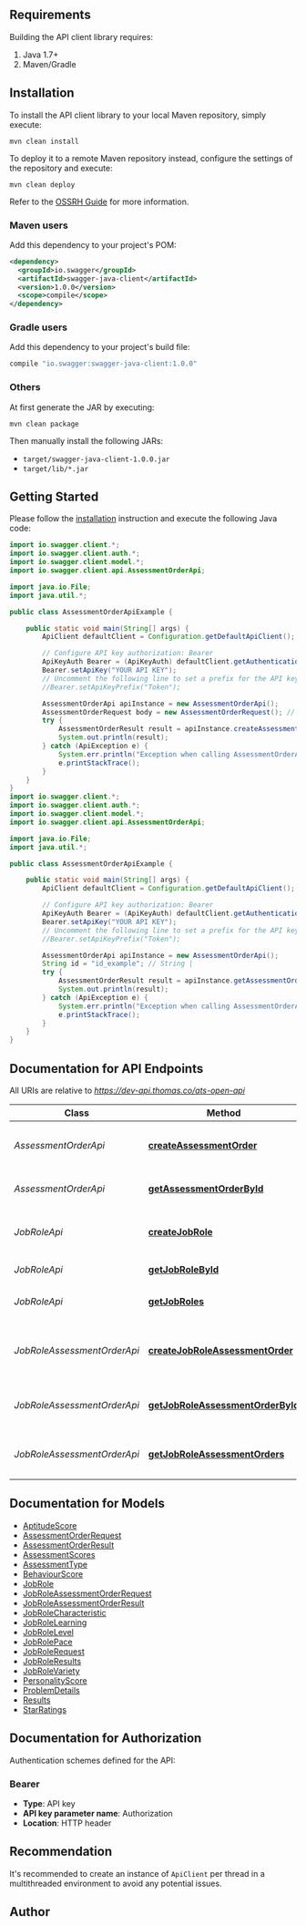 ## Requirements

Building the API client library requires:
1. Java 1.7+
2. Maven/Gradle

## Installation

To install the API client library to your local Maven repository, simply execute:

```shell
mvn clean install
```

To deploy it to a remote Maven repository instead, configure the settings of the repository and execute:

```shell
mvn clean deploy
```

Refer to the [OSSRH Guide](http://central.sonatype.org/pages/ossrh-guide.html) for more information.

### Maven users

Add this dependency to your project's POM:

```xml
<dependency>
  <groupId>io.swagger</groupId>
  <artifactId>swagger-java-client</artifactId>
  <version>1.0.0</version>
  <scope>compile</scope>
</dependency>
```

### Gradle users

Add this dependency to your project's build file:

```groovy
compile "io.swagger:swagger-java-client:1.0.0"
```

### Others

At first generate the JAR by executing:

```shell
mvn clean package
```

Then manually install the following JARs:

* `target/swagger-java-client-1.0.0.jar`
* `target/lib/*.jar`

## Getting Started

Please follow the [installation](#installation) instruction and execute the following Java code:

```java
import io.swagger.client.*;
import io.swagger.client.auth.*;
import io.swagger.client.model.*;
import io.swagger.client.api.AssessmentOrderApi;

import java.io.File;
import java.util.*;

public class AssessmentOrderApiExample {

    public static void main(String[] args) {
        ApiClient defaultClient = Configuration.getDefaultApiClient();

        // Configure API key authorization: Bearer
        ApiKeyAuth Bearer = (ApiKeyAuth) defaultClient.getAuthentication("Bearer");
        Bearer.setApiKey("YOUR API KEY");
        // Uncomment the following line to set a prefix for the API key, e.g. "Token" (defaults to null)
        //Bearer.setApiKeyPrefix("Token");

        AssessmentOrderApi apiInstance = new AssessmentOrderApi();
        AssessmentOrderRequest body = new AssessmentOrderRequest(); // AssessmentOrderRequest | Request object
        try {
            AssessmentOrderResult result = apiInstance.createAssessmentOrder(body);
            System.out.println(result);
        } catch (ApiException e) {
            System.err.println("Exception when calling AssessmentOrderApi#createAssessmentOrder");
            e.printStackTrace();
        }
    }
}
import io.swagger.client.*;
import io.swagger.client.auth.*;
import io.swagger.client.model.*;
import io.swagger.client.api.AssessmentOrderApi;

import java.io.File;
import java.util.*;

public class AssessmentOrderApiExample {

    public static void main(String[] args) {
        ApiClient defaultClient = Configuration.getDefaultApiClient();

        // Configure API key authorization: Bearer
        ApiKeyAuth Bearer = (ApiKeyAuth) defaultClient.getAuthentication("Bearer");
        Bearer.setApiKey("YOUR API KEY");
        // Uncomment the following line to set a prefix for the API key, e.g. "Token" (defaults to null)
        //Bearer.setApiKeyPrefix("Token");

        AssessmentOrderApi apiInstance = new AssessmentOrderApi();
        String id = "id_example"; // String | 
        try {
            AssessmentOrderResult result = apiInstance.getAssessmentOrderById(id);
            System.out.println(result);
        } catch (ApiException e) {
            System.err.println("Exception when calling AssessmentOrderApi#getAssessmentOrderById");
            e.printStackTrace();
        }
    }
}
```

## Documentation for API Endpoints

All URIs are relative to *https://dev-api.thomas.co/ats-open-api*

Class | Method | HTTP request | Description
------------ | ------------- | ------------- | -------------
*AssessmentOrderApi* | [**createAssessmentOrder**](docs/AssessmentOrderApi.md#createAssessmentOrder) | **POST** /v1/assessmentOrder | Create a new Assessment Order
*AssessmentOrderApi* | [**getAssessmentOrderById**](docs/AssessmentOrderApi.md#getAssessmentOrderById) | **GET** /v1/assessmentOrder/{id} | Get a single Assessment Order by ID
*JobRoleApi* | [**createJobRole**](docs/JobRoleApi.md#createJobRole) | **POST** /v1/jobRole | Create a new Job Role in the organisation
*JobRoleApi* | [**getJobRoleById**](docs/JobRoleApi.md#getJobRoleById) | **GET** /v1/jobRole/{id} | Get a single Job Role
*JobRoleApi* | [**getJobRoles**](docs/JobRoleApi.md#getJobRoles) | **GET** /v1/jobRole | Get a list of all open Job Roles
*JobRoleAssessmentOrderApi* | [**createJobRoleAssessmentOrder**](docs/JobRoleAssessmentOrderApi.md#createJobRoleAssessmentOrder) | **POST** /v1/jobRoleAssessmentOrder | Create a new Job Role Assessment Order
*JobRoleAssessmentOrderApi* | [**getJobRoleAssessmentOrderById**](docs/JobRoleAssessmentOrderApi.md#getJobRoleAssessmentOrderById) | **GET** /v1/jobRoleAssessmentOrder/{id} | Get a single Job Role Assessment Order by ID
*JobRoleAssessmentOrderApi* | [**getJobRoleAssessmentOrders**](docs/JobRoleAssessmentOrderApi.md#getJobRoleAssessmentOrders) | **GET** /v1/jobRoleAssessmentOrder | Get Job Role Assessment Orders

## Documentation for Models

 - [AptitudeScore](docs/AptitudeScore.md)
 - [AssessmentOrderRequest](docs/AssessmentOrderRequest.md)
 - [AssessmentOrderResult](docs/AssessmentOrderResult.md)
 - [AssessmentScores](docs/AssessmentScores.md)
 - [AssessmentType](docs/AssessmentType.md)
 - [BehaviourScore](docs/BehaviourScore.md)
 - [JobRole](docs/JobRole.md)
 - [JobRoleAssessmentOrderRequest](docs/JobRoleAssessmentOrderRequest.md)
 - [JobRoleAssessmentOrderResult](docs/JobRoleAssessmentOrderResult.md)
 - [JobRoleCharacteristic](docs/JobRoleCharacteristic.md)
 - [JobRoleLearning](docs/JobRoleLearning.md)
 - [JobRoleLevel](docs/JobRoleLevel.md)
 - [JobRolePace](docs/JobRolePace.md)
 - [JobRoleRequest](docs/JobRoleRequest.md)
 - [JobRoleResults](docs/JobRoleResults.md)
 - [JobRoleVariety](docs/JobRoleVariety.md)
 - [PersonalityScore](docs/PersonalityScore.md)
 - [ProblemDetails](docs/ProblemDetails.md)
 - [Results](docs/Results.md)
 - [StarRatings](docs/StarRatings.md)

## Documentation for Authorization

Authentication schemes defined for the API:
### Bearer

- **Type**: API key
- **API key parameter name**: Authorization
- **Location**: HTTP header


## Recommendation

It's recommended to create an instance of `ApiClient` per thread in a multithreaded environment to avoid any potential issues.

## Author


